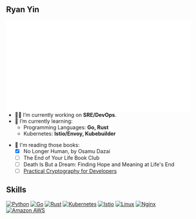 ## Ryan Yin

<a href="https://github.com/lowlighter/metrics">
  <img align="right" src="/metrics.classic.svg"/>
</a>

- 👨‍💻 I’m currently working on **SRE/DevOps**.
- 🌱 I’m currently learning:
  - Programming Languages: **Go, Rust**
  - Kubernetes: **Istio/Envoy, Kubebuilder**
<!--   - Music: [Synthesizer V](https://dreamtonics.com/en/synthesizerv/) + [Reaper](https://www.reaper.fm) -->
- 📖 I'm reading those books:
  - [x] No Longer Human, by Osamu Dazai
  - [ ] The End of Your Life Book Club
  - [ ] Death Is But a Dream: Finding Hope and Meaning at Life's End
  - [ ] [Practical Cryptography for Developers](https://github.com/nakov/Practical-Cryptography-for-Developers-Book)

## Skills

<!-- Badges List: https://github.com/alexandresanlim/Badges4-README.md-Profile -->
<!-- [![Lua](https://img.shields.io/badge/Lua-2C2D72?style=for-the-badge&logo=lua&logoColor=white)](https://github.com/lua/lua) -->

[![Python](https://img.shields.io/badge/python-%2314354C.svg?style=for-the-badge&logo=python&logoColor=white)](https://github.com/python/cpython)
[![Go](https://img.shields.io/badge/go-%2300ADD8.svg?style=for-the-badge&logo=go&logoColor=white)](https://github.com/golang/go)
[![Rust](https://img.shields.io/badge/Rust-000000?style=for-the-badge&logo=rust&logoColor=white)](https://github.com/rust-lang/rust)
[![Kubernetes](https://img.shields.io/badge/kubernetes-%23326ce5.svg?style=for-the-badge&logo=kubernetes&logoColor=white)](https://github.com/kubernetes/kubernetes)
[![Istio](https://img.shields.io/badge/Istio-466BB0?style=for-the-badge&logo=Istio&logoColor=white)](https://github.com/istio/istio)
[![Linux](https://img.shields.io/badge/Linux-FCC624?style=for-the-badge&logo=linux&logoColor=black)](https://github.com/torvalds/linux)
[![Nginx](https://img.shields.io/badge/nginx-%23009639.svg?style=for-the-badge&logo=nginx&logoColor=white)](https://github.com/nginx/nginx)
[![Amazon AWS](https://img.shields.io/badge/Amazon_AWS-232F3E?style=for-the-badge&logo=amazon-aws&logoColor=white)](https://aws.amazon.com/)
